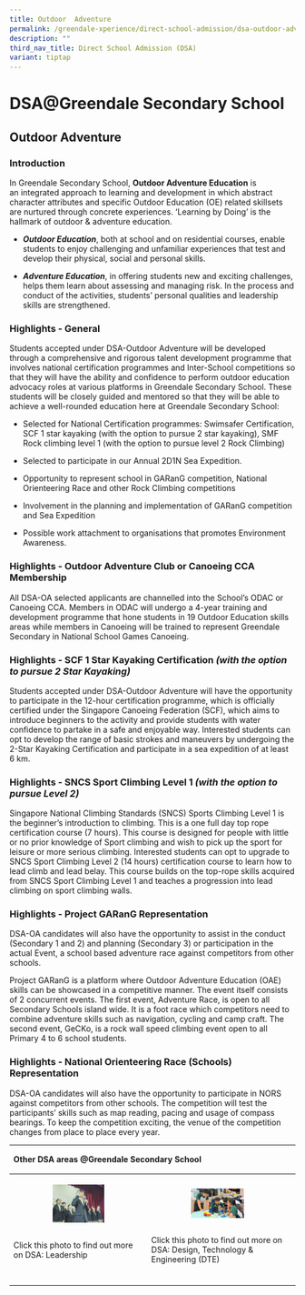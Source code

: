 ```yaml
---
title: Outdoor  Adventure
permalink: /greendale-xperience/direct-school-admission/dsa-outdoor-adventure-education/
description: ""
third_nav_title: Direct School Admission (DSA)
variant: tiptap
---
```

<h1>DSA@Greendale Secondary School</h1>
<h2>Outdoor Adventure</h2>
<h3>Introduction</h3>
<p>In Greendale Secondary School,&nbsp;<strong>Outdoor Adventure Education</strong>&nbsp;is
an&nbsp;integrated approach&nbsp;to learning and development in which abstract
character attributes and specific Outdoor Education (OE) related skillsets
are nurtured through concrete experiences. ‘Learning by Doing’ is the hallmark
of outdoor &amp; adventure education.</p>
<ul data-tight="true" class="tight">
<li>
<p><strong><em>Outdoor Education</em></strong>, both at school and on residential
courses, enable students to&nbsp;enjoy challenging and unfamiliar experiences&nbsp;that
test and develop their physical, social and personal skills.</p>
</li>
<li>
<p><strong><em>Adventure Education</em></strong>, in offering students new
and exciting challenges, helps them learn about assessing and managing
risk. In the process and conduct of the activities, students’&nbsp;personal
qualities and leadership skills&nbsp;are strengthened.</p>
</li>
</ul>
<h3>Highlights - General</h3>
<p>Students accepted under DSA-Outdoor Adventure will be developed through
a comprehensive and rigorous talent development programme that involves
national certification programmes and Inter-School competitions so that
they will have the ability and confidence to perform outdoor education
advocacy roles at various platforms in Greendale Secondary School. These
students will be closely guided and mentored so that they will be able
to achieve a well-rounded education here at Greendale Secondary School:</p>
<ul data-tight="true" class="tight">
<li>
<p>Selected for National Certification programmes: Swimsafer Certification,
SCF 1 star kayaking (with the option to pursue 2 star kayaking), SMF Rock
climbing level 1 (with the option to pursue level 2 Rock Climbing)</p>
</li>
<li>
<p>Selected to participate in our Annual 2D1N Sea Expedition.</p>
</li>
<li>
<p>Opportunity to represent school in GARanG competition, National Orienteering
Race and other Rock Climbing competitions</p>
</li>
<li>
<p>Involvement in the planning and implementation of GARanG competition and
Sea Expedition</p>
</li>
<li>
<p>Possible work attachment to organisations that promotes Environment Awareness.</p>
</li>
</ul>
<h3>Highlights - <strong>Outdoor Adventure Club or Canoeing CCA Membership</strong></h3>
<p>All DSA-OA selected applicants are channelled into the School’s ODAC or
Canoeing CCA. Members in ODAC will undergo a 4-year training and development
programme that hone students in 19 Outdoor Education skills areas while
members in Canoeing will be trained to represent Greendale Secondary in
National School Games Canoeing.</p>
<h3>Highlights - <strong>SCF 1 Star Kayaking Certification</strong>&nbsp;<em>(with the option to pursue 2 Star Kayaking)</em></h3>
<p>Students accepted under DSA-Outdoor Adventure will have the opportunity
to participate in the 12-hour certification programme, which is officially
certified under the Singapore Canoeing Federation (SCF), which aims to
introduce beginners to the activity and provide students with water confidence
to partake in a safe and enjoyable way. Interested students can opt to
develop the range of basic strokes and maneuvers by undergoing the 2-Star
Kayaking Certification and participate in a sea expedition of at least
6 km.</p>
<h3>Highlights - <strong>SNCS Sport Climbing Level 1</strong>&nbsp;<em>(with the option to pursue Level 2)</em></h3>
<p>Singapore National Climbing Standards (SNCS) Sports Climbing Level 1 is
the beginner’s introduction to climbing. This is a one full day top rope
certification course (7 hours). This course is designed for people with
little or no prior knowledge of Sport climbing and wish to pick up the
sport for leisure or more serious climbing. Interested students can opt
to upgrade to SNCS Sport Climbing Level 2 (14 hours) certification course
to learn how to lead climb and lead belay. This course builds on the top-rope
skills acquired from SNCS Sport Climbing Level 1 and teaches a progression
into lead climbing on sport climbing walls.</p>
<h3>Highlights - <strong>Project GARanG Representation</strong></h3>
<p>DSA-OA candidates will also have the opportunity to assist in the conduct
(Secondary 1 and 2) and planning (Secondary 3) or participation in the
actual Event, a school based adventure race against competitors from other
schools.</p>
<p>Project GARanG is a platform where Outdoor Adventure Education (OAE) skills
can be showcased in a competitive manner. The event itself consists of
2 concurrent events. The first event, Adventure Race, is open to all Secondary
Schools island wide. It is a foot race which competitors need to combine
adventure skills such as navigation, cycling and camp craft. The second
event, GeCKo, is a rock wall speed climbing event open to all Primary 4
to 6 school students.</p>
<h3>Highlights - <strong>National Orienteering Race (Schools) Representation</strong></h3>
<p>DSA-OA candidates will also have the opportunity to participate in NORS
against competitors from other schools. The competition will test the participants’
skills such as map reading, pacing and usage of compass bearings. To keep
the competition exciting, the venue of the competition changes from place
to place every year.</p>
<p></p>
<p></p>
<p></p>
<table style="minWidth: 75px">
<colgroup>
<col>
<col>
<col>
</colgroup>
<tbody>
<tr>
<td rowspan="1" colspan="3">
<p><strong>Other DSA areas @Greendale Secondary School</strong>
</p>
</td>
</tr>
<tr>
<th rowspan="1" colspan="1">
<p></p><a class="isomer-image-wrapper" href="/greendale-xperience/direct-school-admission/dsa-student-leadership/"><img style="width: 40%;" height="auto" width="100%" alt="DSA Leadership" src="/images/Leadership_Photo.jpg"></a>
</th>
<th rowspan="1" colspan="1">
<p></p><a class="isomer-image-wrapper" href="/greendale-xperience/direct-school-admission/dsa-design-technology-engineering/"><img style="width: 40%;" height="auto" width="100%" alt="DSA DTE" src="/images/Pict_7_Arduino_and_3D_printing.jpg"></a>
</th>
<th rowspan="1" colspan="1">
<p></p>
</th>
</tr>
<tr>
<td rowspan="1" colspan="1">
<p>Click this photo to find out more on DSA: Leadership</p>
</td>
<td rowspan="1" colspan="1">
<p>Click this photo to find out more on DSA: Design, Technology &amp; Engineering
(DTE)</p>
</td>
<td rowspan="1" colspan="1">
<p></p>
</td>
</tr>
<tr>
<td rowspan="1" colspan="1">
<p></p>
</td>
<td rowspan="1" colspan="1">
<p></p>
</td>
<td rowspan="1" colspan="1">
<p></p>
</td>
</tr>
</tbody>
</table>
<p></p>